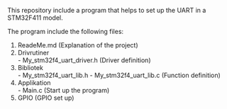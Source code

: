 This repository include a program that helps to set up the UART in a STM32F411 model.

The program include the following files:
  1. ReadeMe.md   (Explanation of the project)
  2. Drivrutiner  
    - My_stm32f4_uart_driver.h  (Driver definition)
  3. Bibliotek   
    - My_stm32f4_uart_lib.h 
    - My_stm32f4_uart_lib.c   (Function definition)
  4. Applikation  
    - Main.c  (Start up the program)
  5. GPIO (GPIO set up)


